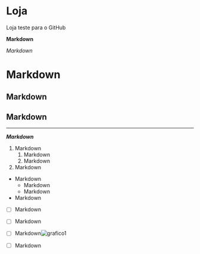 # Loja
Loja teste para o GitHub

__Markdown__

_Markdown_

# Markdown

## Markdown

## Markdown

---

__*Markdown*__

1. Markdown
   1. Markdown
   1. Markdown
1. Markdown

* Markdown
   * Markdown
   * Markdown
* Markdown


- [ ] Markdown
- [ ] Markdown
- [ ] Markdown![grafico1](https://user-images.githubusercontent.com/88785602/144884736-0042ab9a-6f5a-49e3-bba4-bc7328227432.png)

- [ ] Markdown



